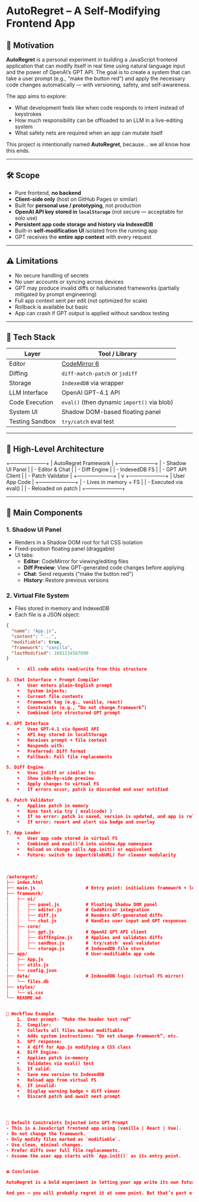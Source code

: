 # AutoRegret – A Self-Modifying Frontend App

## 🧠 Motivation

**AutoRegret** is a personal experiment in building a JavaScript frontend application that can modify itself in real time using natural language input and the power of OpenAI’s GPT API. The goal is to create a system that can take a user prompt (e.g., "make the button red") and apply the necessary code changes automatically — with versioning, safety, and self-awareness.

The app aims to explore:
- What development feels like when code responds to intent instead of keystrokes
- How much responsibility can be offloaded to an LLM in a live-editing system
- What safety nets are required when an app can mutate itself

This project is intentionally named **AutoRegret**, because… we all know how this ends.

---

## 🛠️ Scope

- Pure frontend, **no backend**
- **Client-side only** (host on GitHub Pages or similar)
- Built for **personal use / prototyping**, not production
- **OpenAI API key stored in `localStorage`** (not secure — acceptable for solo use)
- **Persistent app code storage and history via IndexedDB**
- Built-in **self-modification UI** isolated from the running app
- GPT receives the **entire app context** with every request

---

## ⚠️ Limitations

- No secure handling of secrets
- No user accounts or syncing across devices
- GPT may produce invalid diffs or hallucinated frameworks (partially mitigated by prompt engineering)
- Full app context sent per edit (not optimized for scale)
- Rollback is available but basic
- App can crash if GPT output is applied without sandbox testing

---

## 🧱 Tech Stack

| Layer            | Tool / Library              |
|------------------|-----------------------------|
| Editor           | [CodeMirror 6](https://codemirror.net/) |
| Diffing          | `diff-match-patch` or `jsdiff` |
| Storage          | `IndexedDB` via wrapper     |
| LLM Interface    | OpenAI GPT-4.1 API      |
| Code Execution   | `eval()` (then dynamic `import()` via blob) |
| System UI        | Shadow DOM-based floating panel |
| Testing Sandbox  | `try/catch` eval test       |

---

## 🧭 High-Level Architecture

+––––––––––––––+
|     AutoRegret Framework  |
+––––––––––––––+
|  - Shadow UI Panel        |
|  - Editor & Chat          |
|  - Diff Engine            |
|  - IndexedDB FS           |
|  - GPT API Client         |
|  - Patch Validator        |
+––––––––––––––+
|
v
+––––––––––––––+
|     User App Code         |
+––––––––––––––+
|  - Lives in memory + FS   |
|  - Executed via eval()    |
|  - Reloaded on patch      |
+––––––––––––––+

---

## 🧩 Main Components

### 1. **Shadow UI Panel**
- Renders in a Shadow DOM root for full CSS isolation
- Fixed-position floating panel (draggable)
- UI tabs:
  - **Editor**: CodeMirror for viewing/editing files
  - **Diff Preview**: View GPT-generated code changes before applying
  - **Chat**: Send requests ("make the button red")
  - **History**: Restore previous versions

### 2. **Virtual File System**
- Files stored in memory and IndexedDB
- Each file is a JSON object:
```json
{
  "name": "App.js",
  "content": "...",
  "modifiable": true,
  "framework": "vanilla",
  "lastModified": 1681234567890
}

	•	All code edits read/write from this structure

3. Chat Interface + Prompt Compiler
	•	User enters plain-English prompt
	•	System injects:
	•	Current file contents
	•	Framework tag (e.g., vanilla, react)
	•	Constraints (e.g., “Do not change framework”)
	•	Combined into structured GPT prompt

4. GPT Interface
	•	Uses GPT-4.1 via OpenAI API
	•	API key stored in localStorage
	•	Receives prompt + file context
	•	Responds with:
	•	Preferred: Diff format
	•	Fallback: Full file replacements

5. Diff Engine
	•	Uses jsdiff or similar to:
	•	Show side-by-side preview
	•	Apply changes to virtual FS
	•	If errors occur, patch is discarded and user notified

6. Patch Validator
	•	Applies patch in memory
	•	Runs test via try { eval(code) }
	•	If no error: patch is saved, version is updated, and app is reloaded
	•	If error: revert and alert via badge and overlay

7. App Loader
	•	User app code stored in virtual FS
	•	Combined and eval()’d into window.App namespace
	•	Reload on change calls App.init() or equivalent
	•	Future: switch to import(blobURL) for cleaner modularity
	
	
	
/autoregret/
├── index.html
├── main.js                   # Entry point: initializes framework + loads user app
├── framework/
│   ├── ui/
│   │   ├── panel.js          # Floating Shadow DOM panel
│   │   ├── editor.js         # CodeMirror integration
│   │   ├── diff.js           # Renders GPT-generated diffs
│   │   └── chat.js           # Handles user input and GPT responses
│   ├── core/
│   │   ├── gpt.js            # OpenAI GPT API client
│   │   ├── diffEngine.js     # Applies and validates diffs
│   │   ├── sandbox.js        # `try/catch` eval validator
│   │   └── storage.js        # IndexedDB file store
├── app/                      # User-modifiable app code
│   ├── App.js
│   ├── utils.js
│   └── config.json
├── data/                     # IndexedDB logic (virtual FS mirror)
│   └── files.db
├── styles/
│   └── ui.css
└── README.md


🧪 Workflow Example
	1.	User prompt: “Make the header text red”
	2.	Compiler:
	•	Collects all files marked modifiable
	•	Adds system instructions: “Do not change framework”, etc.
	3.	GPT response:
	•	A diff for App.js modifying a CSS class
	4.	Diff Engine:
	•	Applies patch in-memory
	•	Validates via eval() test
	5.	If valid:
	•	Save new version to IndexedDB
	•	Reload app from virtual FS
	6.	If invalid:
	•	Display warning badge + diff viewer
	•	Discard patch and await next prompt




🧰 Default Constraints Injected into GPT Prompt
- This is a JavaScript frontend app using [vanilla | React | Vue].
- Do not change the framework.
- Only modify files marked as `modifiable`.
- Use clean, minimal changes.
- Prefer diffs over full file replacements.
- Assume the user app starts with `App.init()` as its entry point.


🔚 Conclusion

AutoRegret is a bold experiment in letting your app write its own future — with your guidance and GPT’s chaotic brilliance. It’s an isolated, frontend-only playground for building a natural-language-powered live development environment, backed by a virtual file system, GPT-driven patching, and versioned self-modification.

And yes — you will probably regret it at some point. But that’s part of the fun.


